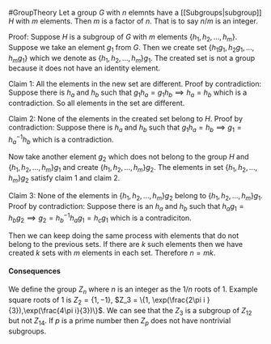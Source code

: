 #GroupTheory 
Let a group $G$ with $n$ elemnts have a [[Subgroups|subgroup]] $H$ with $m$ elements. Then $m$ is a factor of $n$. That is to say $n/m$ is an integer.

Proof: Suppose $H$ is a subgroup of $G$ with $m$ elements $\{h_1,h_2,...,h_m\}$. Suppose we take an element $g_1$ from $G$. Then we create set $\{h_1g_1,h_2g_1,...,h_mg_1\}$ which we denote as $\{h_1,h_2,...,h_m\}g_1$. The created set is not a group because it does not have an identity element. 

Claim 1: All the elements in the new set are different. Proof by contradiction: Suppose there is $h_a$ and $h_b$ such that $g_1h_a = g_1h_b \implies h_a = h_b$ which is a contradiction. So all elements in the set are different. 

Claim 2: None of the elements in the created set belong to $H$. Proof by contradiction: Suppose there is $h_a$ and $h_b$ such that $g_1 h_a = h_b \implies g_1 = h_a^{-1}h_b$ which is a contradiction.

Now take another element $g_2$ which does not belong to the group $H$ and $\{h_1,h_2,...,h_m\}g_1$ and create $\{h_1,h_2,...,h_m\}g_2$. The elements in set $\{h_1,h_2,...,h_m\}g_2$ satisfy claim 1 and claim 2. 

Claim 3: None of the elements in $\{h_1,h_2,...,h_m\}g_2$ belong to $\{h_1,h_2,...,h_m\}g_1$. Proof by contradiction: Suppose there is an $h_a$ and $h_b$ such that $h_a g_1 = h_b g_2\implies g_2 = h_b^{-1}h_ag_1 = h_c g_1$ which is a contradiciton.

Then we can keep doing the same process with elements that do not belong to the previous sets. If there are $k$ such elements then we have created $k$ sets with $m$ elements in each set. Therefore $n = mk$. 

#### Consequences

We define the group $Z_n$ where $n$ is an integer as the $1/n$  roots of 1. Example square roots of 1 is $Z_2 = \{1,-1\}$, $Z_3 = \{1, \exp(\frac{2\pi i }{3}),\exp(\frac{4\pi i}{3})\}$. We can see that the $Z_3$ is a subgroup of $Z_{12}$ but not $Z_{14}$. If $p$ is a prime number then $Z_p$ does not have nontrivial subgroups. 